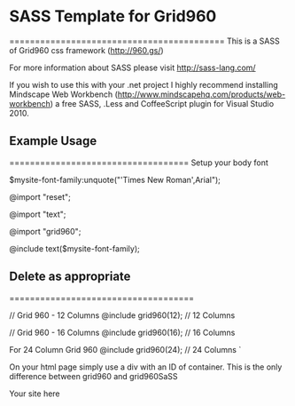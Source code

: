 # SASS Template for Grid960
 ==========================================
This is a SASS of Grid960 css framework (http://960.gs/)

For more information about SASS please visit http://sass-lang.com/

If you wish to use this with your .net project I highly recommend installing Mindscape Web Workbench (http://www.mindscapehq.com/products/web-workbench) 
a free SASS, .Less and CoffeeScript plugin for Visual Studio 2010.


## Example Usage
===================================
Setup your body font
 
$mysite-font-family:unquote("'Times New Roman',Arial");
  
@import "reset";

@import "text";

@import "grid960";

@include text($mysite-font-family);


##	Delete as appropriate 
====================================
   
//   Grid 960 - 12 Columns 
@include grid960(12); // 12 Columns  
 
//   Grid 960 - 16 Columns 
@include grid960(16); // 16 Columns

For 24 Column Grid 960 
@include grid960(24); // 24 Columns `
 
 
On your html page simply use a div with an ID of container.   This is the only difference between grid960 
and grid960SaSS



<div id="container">


Your site here 


</div>